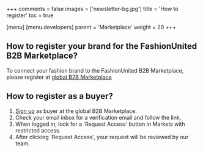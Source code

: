 +++
comments = false
images = ['newsletter-bg.jpg']
title = 'How to register'
toc = true

[menu]
  [menu.developers]
    parent = 'Marketplace'
    weight = 20
+++

## How to register your brand for the FashionUnited B2B Marketplace?

To connect your fashion brand to the FashionUnited B2B Marketplace, please
register at
[global B2B Marketplace](https://fashionunited.com/marketplace/brands/)

## How to register as a buyer?

1. [Sign up](https://fashionunited.com/marketplace/buyers/) as buyer at the
   global B2B Marketplace.
2. Check your email inbox for a verification email and follow the link.
3. When logged in, look for a 'Request Access' button in Markets with restricted
   access.
4. After clicking 'Request Access', your request will be reviewed by our team.
